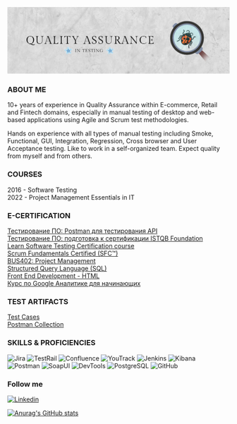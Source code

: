 ![Header](https://github.com/dmedzuta/dmedzuta/blob/main/banner/GitHub_banner.jpg)

### ABOUT ME
10+ years of experience in Quality Assurance within E-commerce, Retail and Fintech domains, especially in manual testing of desktop and web-based applications using Agile and Scrum test methodologies.</br>

Hands on experience with all types of manual testing including Smoke, Functional, GUI, Integration, Regression, Cross browser and User Acceptance testing.
Like to work in a self-organized team.
Expect quality from myself and from others.

### COURSES
2016 - Software Testing</br>
2022 - Project Management Essentials in IT

### E-CERTIFICATION
[Тестирование ПО: Postman для тестирования API](https://stepik.org/cert/1728378)</br>
[Тестирование ПО: подготовка к сертификации ISTQB Foundation](https://stepik.org/cert/1778132)</br>
[Learn Software Testing Certification course](https://www.eduonix.com/certificate/4d35565b4b)</br>
[Scrum Fundamentals Certified (SFC™)](https://www.scrumstudy.com/certification/verify?type=SFC&number=935696)</br>
[BUS402: Project Management](https://certificates.saylor.org/fcc7e787-6fac-4598-b564-14c0edb33547#gs.evhdrs)</br>
[Structured Query Language (SQL)](https://www.studysection.com/users/socialMedia/NjEzNDkz/ZGFyaW5hLm1lZHp1dGFAZ21haWwuY29t)</br>
[Front End Development - HTML](https://verify.mygreatlearning.com/verify/QJTCBYII)</br>
[Курс по Google Аналитике для начинающих](https://analytics.google.com/analytics/academy/certificate/Z-3dYrOwRX2D_2FRStjOxQ)</br>

### TEST ARTIFACTS
[Test Cases](https://github.com/dmedzuta/Test-cases)</br>
[Postman Collection](https://github.com/dmedzuta/PostmanCollections_v1)

### SKILLS & PROFICIENCIES
![Jira](https://img.shields.io/badge/-Jira-565756?style=for-the-badge&logo=Jira)
![TestRail](https://img.shields.io/badge/-TestRail-565756?style=for-the-badge&logo=testrail)
![Confluence](https://img.shields.io/badge/-Confluence-565756?style=for-the-badge&logo=confluence)
![YouTrack](https://img.shields.io/badge/-YouTrack-565756?style=for-the-badge&logo=youtrack)
![Jenkins](https://img.shields.io/badge/-Jenkins-565756?style=for-the-badge&logo=jenkins)
![Kibana](https://img.shields.io/badge/-Kibana-565756?style=for-the-badge&logo=Kibana)
![Postman](https://img.shields.io/badge/-Postman-565756?style=for-the-badge&logo=postman)
![SoapUI](https://img.shields.io/badge/-SoapUI-565756?style=for-the-badge&logo=soapui)
![DevTools](https://img.shields.io/badge/-DevTools-565756?style=for-the-badge&logo=googlechrome)
![PostgreSQL](https://img.shields.io/badge/-PostgreSQL-565756?style=for-the-badge&logo=postgreSQL)
![GitHub](https://img.shields.io/badge/-GitHub-565756?style=for-the-badge&logo=GitHub)

### Follow me
[![Linkedin](https://img.shields.io/badge/-Linkedin-0d4202?style=for-the-badge&logo=Linkedin&logColor=57f7e2)](https://www.linkedin.com/in/dmedzuta/)

[![Anurag's GitHub stats](https://github-readme-stats.vercel.app/api?username=dmedzuta&show_icons=true&theme=radical)](https://github.com/dmedzuta/github-readme-stats)
